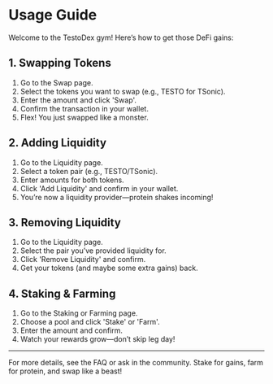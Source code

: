 # Usage Guide

Welcome to the TestoDex gym! Here’s how to get those DeFi gains:

## 1. Swapping Tokens
1. Go to the Swap page.
2. Select the tokens you want to swap (e.g., TESTO for TSonic).
3. Enter the amount and click 'Swap'.
4. Confirm the transaction in your wallet.
5. Flex! You just swapped like a monster.

## 2. Adding Liquidity
1. Go to the Liquidity page.
2. Select a token pair (e.g., TESTO/TSonic).
3. Enter amounts for both tokens.
4. Click 'Add Liquidity' and confirm in your wallet.
5. You’re now a liquidity provider—protein shakes incoming!

## 3. Removing Liquidity
1. Go to the Liquidity page.
2. Select the pair you’ve provided liquidity for.
3. Click 'Remove Liquidity' and confirm.
4. Get your tokens (and maybe some extra gains) back.

## 4. Staking & Farming
1. Go to the Staking or Farming page.
2. Choose a pool and click 'Stake' or 'Farm'.
3. Enter the amount and confirm.
4. Watch your rewards grow—don’t skip leg day!

---

For more details, see the FAQ or ask in the community. Stake for gains, farm for protein, and swap like a beast! 
